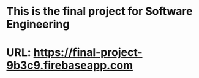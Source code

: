 # This is the final project for Software Engineering
# URL: https://final-project-9b3c9.firebaseapp.com


